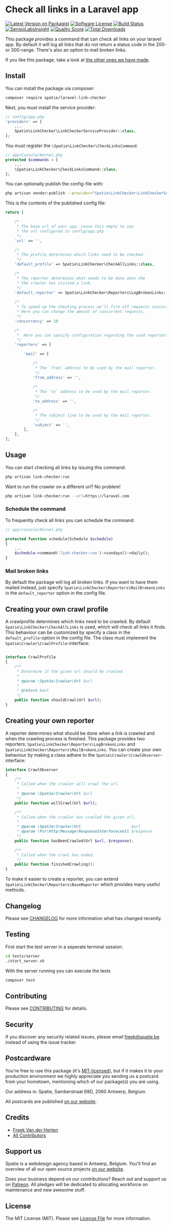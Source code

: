 # Check all links in a Laravel app

[![Latest Version on Packagist](https://img.shields.io/packagist/v/spatie/laravel-link-checker.svg?style=flat-square)](https://packagist.org/packages/spatie/laravel-link-checker)
[![Software License](https://img.shields.io/badge/license-MIT-brightgreen.svg?style=flat-square)](LICENSE.md)
[![Build Status](https://img.shields.io/travis/spatie/laravel-link-checker/master.svg?style=flat-square)](https://travis-ci.org/spatie/laravel-link-checker)
[![SensioLabsInsight](https://img.shields.io/sensiolabs/i/1c3e45a3-b89a-4339-b0e2-709df055704c.svg?style=flat-square)](https://insight.sensiolabs.com/projects/1c3e45a3-b89a-4339-b0e2-709df055704c)
[![Quality Score](https://img.shields.io/scrutinizer/g/spatie/laravel-link-checker.svg?style=flat-square)](https://scrutinizer-ci.com/g/spatie/laravel-link-checker)
[![Total Downloads](https://img.shields.io/packagist/dt/spatie/laravel-link-checker.svg?style=flat-square)](https://packagist.org/packages/spatie/laravel-link-checker)

This package provides a command that can check all links on your laravel app. By default it will log all
links that do not return a status code in the 200- or 300-range. There's also an option to mail broken links.

If you like this package, take a look at [the other ones we have made](https://spatie.be/opensource/laravel).

## Install

You can install the package via composer:
``` bash
composer require spatie/laravel-link-checker
```

Next, you must install the service provider:

```php
// config/app.php
'providers' => [
    ...
    Spatie\LinkChecker\LinkCheckerServiceProvider::class,
];
```

You must register the `\Spatie\LinkChecker\CheckLinksCommand`:

```php
// app/Console/Kernel.php
protected $commands = [
    ...
    \Spatie\LinkChecker\CheckLinksCommand::class,
];
```

You can optionally publish the config-file with:
```bash
php artisan vendor:publish --provider="Spatie\LinkChecker\LinkCheckerServiceProvider" --tag="config"
```

This is the contents of the published config file:

```php
return [

    /*
     * The base url of your app. Leave this empty to use
     * the url configured in config/app.php
     */
    'url' => '',

    /*
     * The profile determines which links need to be checked.
     */
    'default_profile' => Spatie\LinkChecker\CheckAllLinks::class,

    /*
     * The reporter determines what needs to be done when the
     * the crawler has visited a link.
     */
    'default_reporter' => Spatie\LinkChecker\Reporters\LogBrokenLinks::class,
    
    /*
     * To speed up the checking process we'll fire off requests concurrently.
     * Here you can change the amount of concurrent requests.
     */
    'concurrency' => 10

    /*
     *  Here you can specify configuration regarding the used reporters
     */
    'reporters' => [

        'mail' => [

            /*
             * The `from` address to be used by the mail reporter.
             */
            'from_address' => '',
            
            /*
             * The `to` address to be used by the mail reporter.
             */
            'to_address' => '',

            /*
             * The subject line to be used by the mail reporter.
             */
            'subject' => '',
        ],
    ],
];
```


## Usage

You can start checking all links by issuing this command:

```bash
php artisan link-checker:run
```

Want to run the crawler on a different url? No problem!

```bash
php artisan link-checker:run --url=https://laravel.com
```


### Schedule the command 
To frequently check all links you can schedule the command:

```php
// app/console/Kernel.php

protected function schedule(Schedule $schedule)
{
    ...
    $schedule->command('link-checker:run')->sundays()->daily();
}
``` 

### Mail broken links
By default the package will log all broken links. If you want to have them mailed instead, just specify
`Spatie\LinkChecker\Reporters\MailBrokenLinks` in the `default_reporter` option in the config file.

## Creating your own crawl profile
A crawlprofile determines which links need to be crawled. By default `Spatie\LinkChecker\CheckAllLinks` is used,
which will check all links it finds. This behaviour can be customized by specify a class in the `default_profile`-option in the config file.
The class must implement the `Spatie\Crawler\CrawlProfile`-interface:

```php

interface CrawlProfile
{
    /**
     * Determine if the given url should be crawled.
     *
     * @param \Spatie\Crawler\Url $url
     *
     * @return bool
     */
    public function shouldCrawl(Url $url);
}
```

## Creating your own reporter
A reporter determines what should be done when a link is crawled and when the crawling process is finished.
This package provides two reporters: `Spatie\LinkChecker\Reporters\LogBrokenLinks` and `Spatie\LinkChecker\Reporters\MailBrokenLinks`.
You can create your own behaviour by making a class adhere to the `Spatie\Crawler\CrawlObserver`-interface:

```php
interface CrawlObserver
{
    /**
     * Called when the crawler will crawl the url.
     *
     * @param \Spatie\Crawler\Url $url
     */
    public function willCrawl(Url $url);

    /**
     * Called when the crawler has crawled the given url.
     *
     * @param \Spatie\Crawler\Url                      $url
     * @param \Psr\Http\Message\ResponseInterface|null $response
     */
    public function hasBeenCrawled(Url $url, $response);

    /**
     * Called when the crawl has ended.
     */
    public function finishedCrawling();
}
``` 
  
To make it easier to create a reporter, you can extend `Spatie\LinkChecker\Reporters\BaseReporter` which
provides many useful methods.

## Changelog

Please see [CHANGELOG](CHANGELOG.md) for more information what has changed recently.

## Testing


First start the test server in a seperate terminal session:
``` bash
cd tests/server
./start_server.sh
``` 

With the server running you can execute the tests
``` bash
composer test
```

## Contributing

Please see [CONTRIBUTING](CONTRIBUTING.md) for details.

## Security

If you discover any security related issues, please email freek@spatie.be instead of using the issue tracker.

## Postcardware

You're free to use this package (it's [MIT-licensed](LICENSE.md)), but if it makes it to your production environment we highly appreciate you sending us a postcard from your hometown, mentioning which of our package(s) you are using.

Our address is: Spatie, Samberstraat 69D, 2060 Antwerp, Belgium.

All postcards are published [on our website](https://spatie.be/en/opensource/postcards).

## Credits

- [Freek Van der Herten](https://github.com/freekmurze)
- [All Contributors](../../contributors)

## Support us

Spatie is a webdesign agency based in Antwerp, Belgium. You'll find an overview of all our open source projects [on our website](https://spatie.be/opensource).

Does your business depend on our contributions? Reach out and support us on [Patreon](https://www.patreon.com/spatie). 
All pledges will be dedicated to allocating workforce on maintenance and new awesome stuff.

## License

The MIT License (MIT). Please see [License File](LICENSE.md) for more information.
